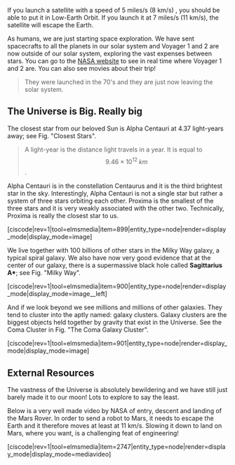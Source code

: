 If you launch a satellite with a speed of 5 miles/s (8 km/s) , you should be able to put it in Low-Earth Orbit. If you launch it at 7 miles/s (11 km/s), the satellite will escape the Earth.

As humans, we are just starting space exploration. We have sent spacecrafts to all the planets in our solar system and Voyager 1 and 2 are now outside of our solar system, exploring the vast expenses between stars. You can go to the <a href="http://voyager.jpl.nasa.gov/where/" target="_blank">NASA website</a> to see in real time where Voyager 1 and 2 are. You can also see movies about their trip! 

>They were launched in the 70's and they are just now leaving the solar system.

## The Universe is Big. Really big 

The closest star from our beloved Sun is Alpha Centauri at 4.37 light-years away; see Fig. "Closest Stars". 

> A light-year is the distance light travels in a year. It is equal to $$9.46\times 10^{12}\; km$$. 

Alpha Centauri is in the constellation Centaurus and it is the third brightest star in the sky. Interestingly, Alpha Centauri is not a single star but rather a system of three stars orbiting each other. Proxima is the smallest of the three stars and it is very weakly associated with the other two. Technically, Proxima is really the closest star to us.

[ciscode|rev=1|tool=elmsmedia|item=899|entity_type=node|render=display_mode|display_mode=image]

We live together with 100 billions of other stars in the Milky Way galaxy, a typical spiral galaxy. We also have now very good evidence that at the center of our galaxy, there is a supermassive black hole called **Sagittarius A\***; see Fig. "Milky Way".

[ciscode|rev=1|tool=elmsmedia|item=900|entity_type=node|render=display_mode|display_mode=image__left]

And if we look beyond we see millions and millions of other galaxies. They tend to cluster into the aptly named: galaxy clusters. Galaxy clusters are the biggest objects held together by gravity that exist in the Universe. See the Coma Cluster in Fig. "The Coma Galaxy Cluster".

[ciscode|rev=1|tool=elmsmedia|item=901|entity_type=node|render=display_mode|display_mode=image]

## External Resources

The vastness of the Universe is absolutely bewildering and we have still just barely made it to our moon! Lots to explore to say the least. 

Below is a very well made video by NASA of entry, descent and landing of the Mars Rover. In order to send a robot to Mars, it needs to escape the Earth and it therefore moves at least at 11 km/s. Slowing it down to land on Mars, where you want, is a challenging feat of engineering!

[ciscode|rev=1|tool=elmsmedia|item=2747|entity_type=node|render=display_mode|display_mode=mediavideo]